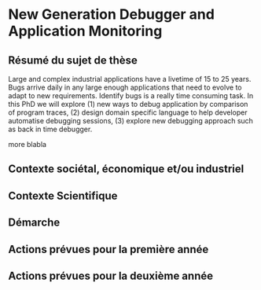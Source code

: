 # New Generation Debugger and Application Monitoring

## Résumé du sujet de thèse

Large and complex industrial applications have a livetime of 15 to 25 years. Bugs arrive daily in any large enough applications that need to evolve to adapt to new requirements. Identify bugs is a really time consuming task. In this PhD we will explore (1) new ways to debug application by comparison of program traces, (2) design domain specific language to help developer automatise debugging sessions, (3) explore new debugging approach such as back in time debugger.

more blabla

## Contexte sociétal, économique et/ou industriel

## Contexte Scientifique

## Démarche

## Actions prévues pour la première année

## Actions prévues pour la deuxième année
